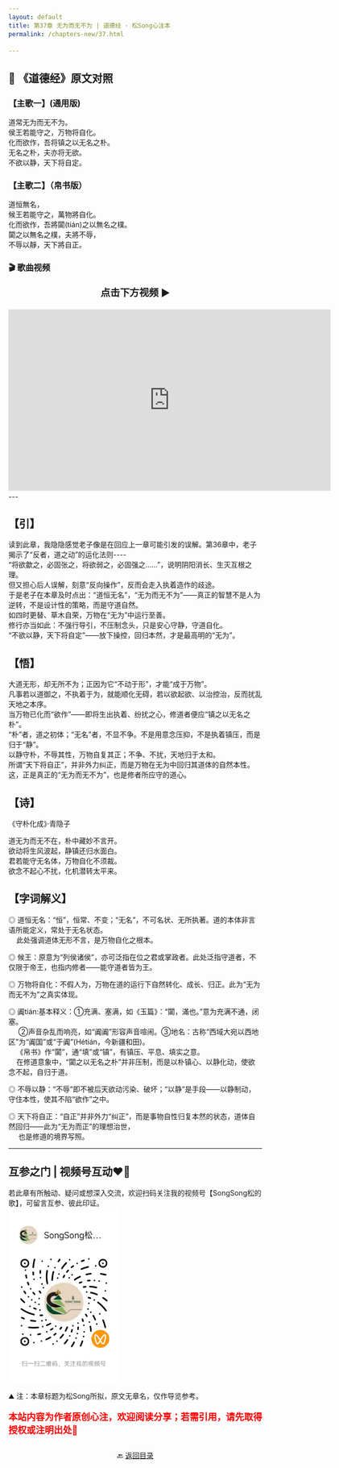 ```yaml
---
layout: default
title: 第37章 无为而无不为 | 道德经 · 松Song心注本
permalink: /chapters-new/37.html

---
```


## 📜 《道德经》原文对照
### 【主歌一】(通用版) 
道常无为而无不为。<br>
侯王若能守之，万物将自化。<br>
化而欲作，吾将镇之以无名之朴。<br>
无名之朴，夫亦将无欲。<br>
不欲以静，天下将自定。<br>

### 【主歌二】（帛书版）
道恒無名，<br>
候王若能守之，萬物將自化。<br>
化而欲作，吾將闐(tián)之以無名之樸。<br>
闐之以無名之樸，夫將不辱，<br>
不辱以靜，天下將自正。<br>

### 🎬 歌曲视频
<p style="text-align:center; font-size:1.2rem; font-weight:bold;">
  点击下方视频 ▶️
</p>

<iframe
  src="https://streamable.com/e/i8ttss"
  width="640"
  height="360"
  frameborder="0"
  allowfullscreen
  loading="lazy">
</iframe>
---

## 【引】
读到此章，我隐隐感觉老子像是在回应上一章可能引发的误解。第36章中，老子揭示了“反者，道之动”的运化法则----<br>
“将欲歙之，必固张之，将欲弱之，必固强之……”，说明阴阳消长、生灭互根之理。<br>
但又担心后人误解，刻意“反向操作”，反而会走入执着造作的歧途。<br>
于是老子在本章及时点出：“道恒无名”，“无为而无不为”——真正的智慧不是人为逆转，不是设计性的策略，而是守道自然。<br>
如四时更替、草木自荣，万物在“无为”中运行至善。<br>
修行亦当如此：不强行导引，不压制念头，只是安心守静，守道自化。<br>
“不欲以静，天下将自定”——放下操控，回归本然，才是最高明的“无为”。<br>

## 【悟】
大道无形，却无所不为；正因为它“不动于形”，才能“成于万物”。<br>
凡事若以道御之，不执着于为，就能顺化无碍，若以欲起欲、以治控治，反而扰乱天地之本序。<br>
当万物已化而“欲作”——即将生出执着、纷扰之心，修道者便应“镇之以无名之朴”。<br>
“朴”者，道之初体；“无名”者，不显不争。不是用意念压抑，不是执着镇压，而是归于“静”。<br> 
以静守朴，不辱其性，万物自复其正；不争、不扰，天地归于太和。<br>
所谓“天下将自正”，并非外力纠正，而是万物在无为中回归其道体的自然本性。<br>
这，正是真正的“无为而无不为”，也是修者所应守的道心。<br>

## 【诗】
《守朴化成》·青隐子<br>

道无为而无不在，朴中藏妙不言开。<br>
欲动将生风波起，静镇还归水面白。<br>
君若能守无名体，万物自化不须裁。<br>
欲念不起心不扰，化机潜转太平来。<br>

## 【字词解义】

◎ 道恒无名：“恒”，恒常、不变；“无名”，不可名状、无所执著。道的本体非言语所能定义，常处于无名状态。<br>
&nbsp;&nbsp;&nbsp;&nbsp;此处强调道体无形不言，是万物自化之根本。<br>

◎ 候王：原意为“列侯诸侯”，亦可泛指在位之君或掌政者。此处泛指守道者，不仅限于帝王，也指内修者——能守道者皆为王。<br>

◎ 万物将自化：不假人为，万物在道的运行下自然转化、成长、归正。此为“无为而无不为”之真实体现。<br>

◎ 阗tián:基本释义：①充满、塞满，如《玉篇》：“闐，滿也。”意为充满不通，闭塞。<br>
&nbsp;&nbsp;&nbsp;&nbsp; ②声音杂乱而响亮，如“阗阗”形容声音喧闹。③地名：古称“西域大宛以西地区”为“阗国”或“于阗”(Hétián，今新疆和田)。<br>
&nbsp;&nbsp;&nbsp;&nbsp;《帛书》作“闐”，通“填”或“镇”，有镇压、平息、填实之意。<br>
&nbsp;&nbsp;&nbsp;&nbsp;在修道意象中，“闐之以无名之朴”并非压制，而是以朴镇心、以静化动，使欲念不起，自归于道。<br>

◎ 不辱以静：“不辱”即不被后天欲动污染、破坏；“以静”是手段——以静制动，守住本性，使其不陷“欲作”之中。<br>

◎ 天下将自正：“自正”并非外力“纠正”，而是事物自性归复本然的状态，道体自然回归——此为“无为而正”的理想治世，<br>
&nbsp;&nbsp;&nbsp;&nbsp; 也是修道的境界写照。<br>

---
##  互参之门 | 视频号互动❤️🤝

若此章有所触动、疑问或想深入交流，欢迎扫码关注我的视频号【SongSong松的歌】，可留言互参、彼此印证。<br>
<img src="../img/qrcode_songsong.jpg" alt="扫码进入视频号" width="220">

⛰️ 注：本章标题为松Song所拟，原文无章名，仅作导览参考。<br>
<p style="color:red; font-size:18px; font-weight:bold;">
本站内容为作者原创心注，欢迎阅读分享；若需引用，请先取得授权或注明出处🙏
</p>

<p style="text-align:center; margin-top:2em;">
  🔙 <a href="{{ '/' | relative_url }}#catalog">返回目录</a>
</p>
